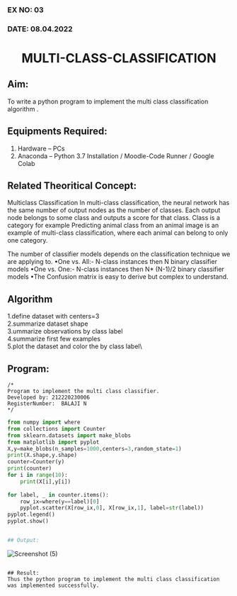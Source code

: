 ### EX NO: 03
### DATE: 08.04.2022


# <p align="center"> MULTI-CLASS-CLASSIFICATION</p>
## Aim:
To write a python program to implement the multi class classification algorithm .

## Equipments Required:
1. Hardware – PCs
2. Anaconda – Python 3.7 Installation / Moodle-Code Runner / Google Colab

## Related Theoritical Concept:
Multiclass Classification
In multi-class classification, the neural network has the same number of output nodes as the number of classes. Each output node belongs to some class and outputs a score for that class. Class is a category for example Predicting animal class from an animal image is an example of multi-class classification, where each animal can belong to only one category.

The number of classifier models depends on the classification technique we are applying to. •One vs. All:- N-class instances then N binary classifier models •One vs. One:- N-class instances then N* (N-1)/2 binary classifier models •The Confusion matrix is easy to derive but complex to understand.



## Algorithm
1.define dataset with centers=3\
2.summarize dataset shape\
3.ummarize observations by class label\
4.summarize first few examples\
5.plot the dataset and color the by class label\

## Program:
```
/*
Program to implement the multi class classifier.
Developed by: 212220230006
RegisterNumber:  BALAJI N
*/
```

```python
from numpy import where
from collections import Counter
from sklearn.datasets import make_blobs
from matplotlib import pyplot
X,y=make_blobs(n_samples=1000,centers=3,random_state=1)
print(X.shape,y.shape)
counter=Counter(y)
print(counter)
for i in range(10):
    print(X[i],y[i])
    
for label, _ in counter.items():
    row_ix=where(y==label)[0]
    pyplot.scatter(X[row_ix,0], X[row_ix,1], label=str(label))
pyplot.legend()
pyplot.show()


## Output:
```
![Screenshot (5)](https://user-images.githubusercontent.com/75234946/163753439-9a950ad1-cdc4-4bf3-8bab-fdf776497df4.png)
```

## Result:
Thus the python program to implement the multi class classification was implemented successfully.
